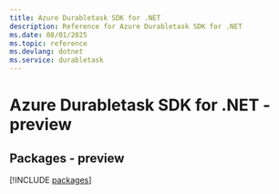 ```yaml
---
title: Azure Durabletask SDK for .NET
description: Reference for Azure Durabletask SDK for .NET
ms.date: 08/01/2025
ms.topic: reference
ms.devlang: dotnet
ms.service: durabletask
---
```

# Azure Durabletask SDK for .NET - preview
## Packages - preview
[!INCLUDE [packages](durabletask-index.md)]